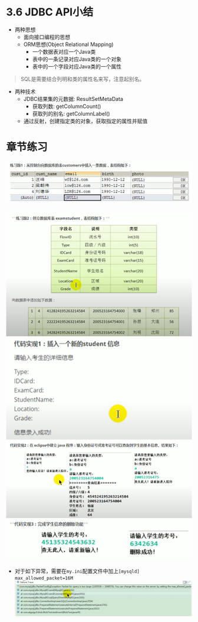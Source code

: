 # 3.6 JDBC API小结

- 两种思想
    - 面向接口编程的思想
    - ORM思想(Object Relational Mapping)
        - 一个数据表对应一个Java类
        - 表中的一条记录对应Java类的一个对象
        - 表中的一个字段对应Java类的一个属性

> SQL是需要结合列明和类的属性名来写，注意起别名。

- 两种技术
    - JDBC结果集的元数据: ResultSetMetaData
        - 获取列数: getColumnCount()
        - 获取列的别名: getColumnLabel()
    - 通过反射，创建指定类的对象，获取指定的属性并赋值

# 章节练习

![img.png](images/exer1.png)

![img.png](images/exer2_a.png)
![img_1.png](images/exer2_b.png)
![img_2.png](images/exer2_c.png)
![img.png](images/exer2_d.png)

- 对于如下异常，需要在`my.ini`配置文件中加上`[mysqld] max_allowed_packet=16M`
![img.png](images/blob_insert_exception.png)
